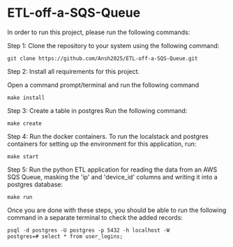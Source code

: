 # ETL-off-a-SQS-Queue

In order to run this project, please run the following commands:

Step 1: Clone the repository to your system using the following command:

```
git clone https://github.com/Ansh2025/ETL-off-a-SQS-Queue.git
```

Step 2: Install all requirements for this project.

Open a command prompt/terminal and run the following command

```
make install
```

Step 3: Create a table in postgres
Run the following command:
```
make create
```

Step 4: Run the docker containers.
To run the localstack and postgres containers for setting up the environment for this application, run:
```
make start
```

Step 5: Run the python ETL application for reading the data from an AWS SQS Queue, masking the 'ip' and 'device_id' columns and writing it into a postgres database:
```
make run
```

Once you are done with these steps, you should be able to run the following command in a separate terminal to check the added records:
```
psql -d postgres -U postgres -p 5432 -h localhost -W
postgres=# select * from user_logins;
```


